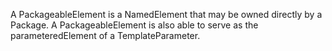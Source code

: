 A PackageableElement is a NamedElement that may be owned directly by a Package. A PackageableElement is also able to serve as the parameteredElement of a TemplateParameter.